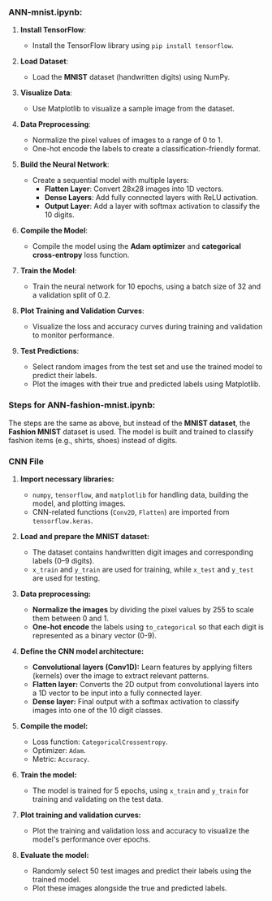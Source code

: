### **ANN-mnist.ipynb**:
1. **Install TensorFlow**:
   - Install the TensorFlow library using `pip install tensorflow`.

2. **Load Dataset**:
   - Load the **MNIST** dataset (handwritten digits) using NumPy.

3. **Visualize Data**:
   - Use Matplotlib to visualize a sample image from the dataset.

4. **Data Preprocessing**:
   - Normalize the pixel values of images to a range of 0 to 1.
   - One-hot encode the labels to create a classification-friendly format.

5. **Build the Neural Network**:
   - Create a sequential model with multiple layers:
     - **Flatten Layer**: Convert 28x28 images into 1D vectors.
     - **Dense Layers**: Add fully connected layers with ReLU activation.
     - **Output Layer**: Add a layer with softmax activation to classify the 10 digits.

6. **Compile the Model**:
   - Compile the model using the **Adam optimizer** and **categorical cross-entropy** loss function.

7. **Train the Model**:
   - Train the neural network for 10 epochs, using a batch size of 32 and a validation split of 0.2.

8. **Plot Training and Validation Curves**:
   - Visualize the loss and accuracy curves during training and validation to monitor performance.

9. **Test Predictions**:
   - Select random images from the test set and use the trained model to predict their labels.
   - Plot the images with their true and predicted labels using Matplotlib.

### Steps for **ANN-fashion-mnist.ipynb**:
The steps are the same as above, but instead of the **MNIST dataset**, the **Fashion MNIST** dataset is used. The model is built and trained to classify fashion items (e.g., shirts, shoes) instead of digits.

### CNN File

1. **Import necessary libraries:**
   - `numpy`, `tensorflow`, and `matplotlib` for handling data, building the model, and plotting images.
   - CNN-related functions (`Conv2D`, `Flatten`) are imported from `tensorflow.keras`.

2. **Load and prepare the MNIST dataset:**
   - The dataset contains handwritten digit images and corresponding labels (0–9 digits). 
   - `x_train` and `y_train` are used for training, while `x_test` and `y_test` are used for testing.

3. **Data preprocessing:**
   - **Normalize the images** by dividing the pixel values by 255 to scale them between 0 and 1.
   - **One-hot encode** the labels using `to_categorical` so that each digit is represented as a binary vector (0-9).

4. **Define the CNN model architecture:**
   - **Convolutional layers (Conv1D):** Learn features by applying filters (kernels) over the image to extract relevant patterns.
   - **Flatten layer:** Converts the 2D output from convolutional layers into a 1D vector to be input into a fully connected layer.
   - **Dense layer:** Final output with a softmax activation to classify images into one of the 10 digit classes.

5. **Compile the model:**
   - Loss function: `CategoricalCrossentropy`.
   - Optimizer: `Adam`.
   - Metric: `Accuracy`.

6. **Train the model:**
   - The model is trained for 5 epochs, using `x_train` and `y_train` for training and validating on the test data.

7. **Plot training and validation curves:**
   - Plot the training and validation loss and accuracy to visualize the model's performance over epochs.

8. **Evaluate the model:**
   - Randomly select 50 test images and predict their labels using the trained model.
   - Plot these images alongside the true and predicted labels.
